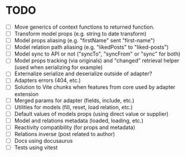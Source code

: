 # TODO

- [ ] Move generics of context functions to returned function.
- [ ] Transform model props (e.g. string to date transform)
- [ ] Model props aliasing (e.g. "firstName" sent "first-name")
- [ ] Model relation path aliasing (e.g. "likedPosts" to "liked-posts")
- [ ] Model sync to API or not ("syncTo", "syncFrom" or "sync" for both)
- [ ] Model props tracking (via originals) and "changed" retrieval helper (used when serializing for example)
- [ ] Externalize serialize and deserialize outside of adapter?
- [ ] Adapters errors (404, etc.)
- [ ] Solution to Vite chunks when features from core used by adapter extension
- [ ] Merged params for adapter (fields, include, etc.)
- [ ] Utilities for models (fill, reset, load relation, etc.)
- [ ] Default values of models props (using direct value or supplier)
- [ ] Model and relations metadata (loaded, loading, etc.)
- [ ] Reactivity compatibility (for props and metadata)
- [ ] Relations inverse (post related to author)
- [ ] Docs using docusaurus
- [ ] Tests using vitest
